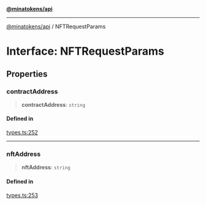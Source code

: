 [**@minatokens/api**](../README.md)

***

[@minatokens/api](../globals.md) / NFTRequestParams

# Interface: NFTRequestParams

## Properties

### contractAddress

> **contractAddress**: `string`

#### Defined in

[types.ts:252](https://github.com/zkcloudworker/minatokens-lib/blob/main/packages/api/src/types.ts#L252)

***

### nftAddress

> **nftAddress**: `string`

#### Defined in

[types.ts:253](https://github.com/zkcloudworker/minatokens-lib/blob/main/packages/api/src/types.ts#L253)
